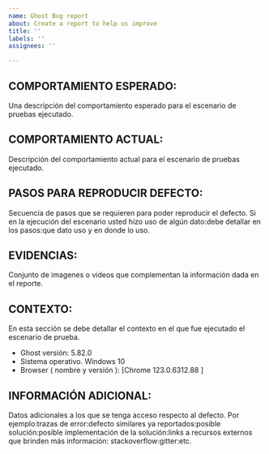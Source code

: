```yaml
---
name: Ghost Bug report
about: Create a report to help us improve
title: ''
labels: ''
assignees: ''

---
```


## COMPORTAMIENTO ESPERADO:
Una descripción del comportamiento esperado para el escenario de pruebas ejecutado.

## COMPORTAMIENTO ACTUAL:
Descripción del comportamiento actual para el escenario de pruebas ejecutado.

## PASOS PARA REPRODUCIR DEFECTO:
Secuencia de pasos que se requieren para poder reproducir el defecto. Si en la ejecución del escenario usted hizo uso de algún dato:debe detallar en los pasos:que dato uso y en donde lo uso.

## EVIDENCIAS:
Conjunto de imagenes o videos que complementan la información dada en el reporte.

## CONTEXTO:
En esta sección se debe detallar el contexto en el que fue ejecutado el escenario de prueba.

- Ghost versión: 5.82.0
- Sistema operativo. Windows 10
- Browser ( nombre y versión ): [Chrome 123.0.6312.88  ]

## INFORMACIÓN ADICIONAL:
Datos adicionales a los que se tenga acceso respecto al defecto. Por ejemplo:trazas de error:defecto similares ya reportados:posible solución:posible implementación de la solución:links a recursos externos que brinden más información: stackoverflow:gitter:etc.
